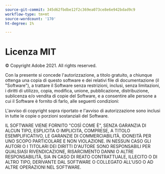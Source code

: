 ```yaml
---
source-git-commit: 345d62fbdbe12f2c369ea073ce8e6e942bdad9c9
workflow-type: tm+mt
source-wordcount: '170'
ht-degree: 1%

---
```

# Licenza MIT

© Copyright Adobe 2021. All rights reserved.

Con la presente si concede l&#39;autorizzazione, a titolo gratuito, a chiunque ottenga una copia di questo software e dei relativi file di documentazione (il &quot;Software&quot;), a trattare il Software senza restrizioni, inclusi, senza limitazioni, i diritti di utilizzo, copia, modifica, unione, pubblicazione, distribuzione, sublicenza e/o vendita di copie del Software, e a consentire alle persone a cui il Software è fornito di farlo, alle seguenti condizioni:

L&#39;avviso di copyright sopra riportato e l&#39;avviso di autorizzazione sono inclusi in tutte le copie o porzioni sostanziali del Software.

IL SOFTWARE VIENE FORNITO &quot;COSÌ COME È&quot;, SENZA GARANZIA DI ALCUN TIPO, ESPLICITA O IMPLICITA, COMPRESE, A TITOLO ESEMPLIFICATIVO, LE GARANZIE DI COMMERCIABILITÀ, IDONEITÀ PER UNO SCOPO PARTICOLARE E NON VIOLAZIONE. IN NESSUN CASO GLI AUTORI O I TITOLARI DEI DIRITTI D&#39;AUTORE SONO RESPONSABILI PER QUALSIASI RIVENDICAZIONE, RISARCIMENTO DANNI O ALTRE RESPONSABILITÀ, SIA IN CASO DI REATO CONTRATTUALE, ILLECITO O DI ALTRO TIPO, DERIVANTE DAL SOFTWARE O COLLEGATO ALL&#39;USO O AD ALTRE OPERAZIONI NEL SOFTWARE.
